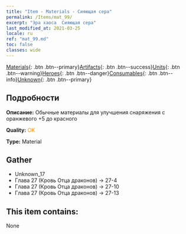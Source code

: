 ```yaml
---
title: "Item - Materials - Сияющая сера"
permalink: /Items/mat_99/
excerpt: "Эра хаоса  Сияющая сера"
last_modified_at: 2021-03-25
locale: ru
ref: "mat_99.md"
toc: false
classes: wide
---
```

 [Materials](/ru/Items/){: .btn .btn--primary}[Artifacts](/ru/Items/Artifacts/){: .btn .btn--success}[Units](/ru/Items/Units/){: .btn .btn--warning}[Heroes](/ru/Items/Heroes/){: .btn .btn--danger}[Consumables](/ru/Items/Consumables/){: .btn .btn--info}[Unknown](/ru/Items/Unknown/){: .btn .btn--primary}

## Подробности
 **Описание:** Обычные материалы для улучшения снаряжения c оранжевого +5 до красного

 **Quality:** <span style="color: #FF8C00">OK</span>

 **Type:** Material

## Gather

*    Unknown_17 
*    Глава 27 (Кровь Отца драконов) -> 27-4 
*    Глава 27 (Кровь Отца драконов) -> 27-10 
*    Глава 27 (Кровь Отца драконов) -> 27-13 

## This item contains:

  None

